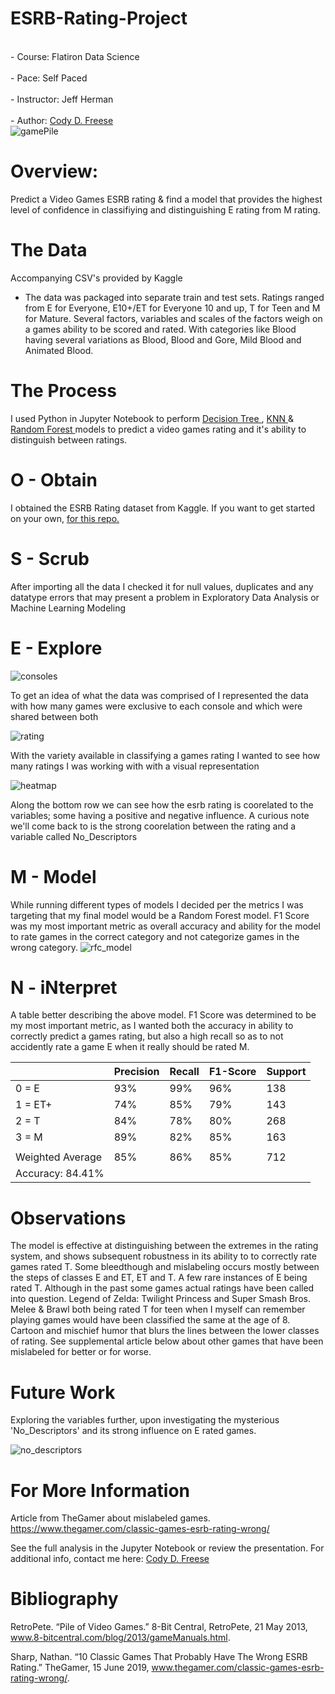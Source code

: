 # ESRB-Rating-Project
<br>- Course: Flatiron Data Science </br>
<br>- Pace: Self Paced </br>
<br>- Instructor: Jeff Herman </br>
<br>- Author: [Cody D. Freese](mailto:c_freese@ymail.com) </br>
![gamePile](https://user-images.githubusercontent.com/63601020/112144877-0b003500-8bb0-11eb-9923-1d8fbdf33564.jpg) </br>

# Overview:
Predict a Video Games ESRB rating & find a model that provides the highest level of confidence in classifiying and distinguishing E rating from M rating.

# The Data
Accompanying CSV's provided by Kaggle
- The data was packaged into separate train and test sets. Ratings ranged from E for Everyone, E10+/ET for Everyone 10 and up, T for Teen and M for Mature. Several factors, variables and scales of the factors weigh on a games ability to be scored and rated. With categories like Blood having several variations as Blood, Blood and Gore, Mild Blood and Animated Blood.

# The Process
I used Python in Jupyter Notebook to perform <a href=https://machinelearningmastery.com/classification-and-regression-trees-for-machine-learning/> Decision Tree </a> , <a href=https://machinelearningmastery.com/k-nearest-neighbors-for-machine-learning/> KNN </a> & <a href=https://machinelearningmastery.com/bagging-and-random-forest-ensemble-algorithms-for-machine-learning/> Random Forest </a> models to predict a video games rating and it's ability to distinguish between ratings.

# O - Obtain
I obtained the ESRB Rating dataset from Kaggle. If you want to get started on your own, <a href="https://www.kaggle.com/imohtn/video-games-rating-by-esrb"> for this repo.</a><br>

# S - Scrub
After importing all the data I checked it for null values, duplicates and any datatype errors that may present a problem in Exploratory Data Analysis or Machine Learning Modeling

# E - Explore

![consoles](https://user-images.githubusercontent.com/63601020/112495230-18592300-8d5a-11eb-9eec-e3cd3ad9b270.png)

To get an idea of what the data was comprised of I represented the data with how many games were exclusive to each console and which were shared between both

![rating](https://user-images.githubusercontent.com/63601020/112495245-1b541380-8d5a-11eb-8935-799dfff310f4.png)

With the variety available in classifying a games rating I wanted to see how many ratings I was working with with a visual representation

![heatmap](https://user-images.githubusercontent.com/63601020/112990747-64c6a900-9134-11eb-8eff-02c1eca825a5.png)

Along the bottom row we can see how the esrb rating is coorelated to the variables; some having a positive and negative influence. A curious note we'll come back to is the strong coorelation between the rating and a variable called No_Descriptors

# M - Model
While running different types of models I decided per the metrics I was targeting that my final model would be a Random Forest model. F1 Score was my most important metric as overall accuracy and ability for the model to rate games in the correct category and not categorize games in the wrong category.
![rfc_model](https://user-images.githubusercontent.com/63601020/112495351-34f55b00-8d5a-11eb-97b8-56dac7dc55a6.png)


# N - iNterpret

A table better describing the above model. F1 Score was determined to be my most important metric, as I wanted both the accuracy in ability to correctly predict a games rating, but also a high recall so as to not accidently rate a game E when it really should be rated M.

<table class="tg">
<thead>
  <tr>
    <th class="tg-0pky"></th>
    <th class="tg-0pky">Precision</th>
    <th class="tg-0pky">Recall</th>
    <th class="tg-0pky">F1-Score</th>
    <th class="tg-0pky">Support</th>
  </tr>
</thead>
<tbody>
  <tr>
    <td class="tg-0pky">0 = E</td>
    <td class="tg-0pky">93%</td>
    <td class="tg-0pky">99%</td>
    <td class="tg-0pky">96%</td>
    <td class="tg-0pky">138</td>
  </tr>
  <tr>
    <td class="tg-0pky">1 = ET+</td>
    <td class="tg-0pky">74%</td>
    <td class="tg-0pky">85%</td>
    <td class="tg-0pky">79%</td>
    <td class="tg-0pky">143</td>
  </tr>
  <tr>
    <td class="tg-0pky">2 = T</td>
    <td class="tg-0pky">84%</td>
    <td class="tg-0pky">78%</td>
    <td class="tg-0pky">80%</td>
    <td class="tg-0pky">268</td>
  </tr>
  <tr>
    <td class="tg-0pky">3 = M</td>
    <td class="tg-0pky">89%</td>
    <td class="tg-0pky">82%</td>
    <td class="tg-0pky">85%</td>
    <td class="tg-0pky">163</td>
  </tr>
  <tr>
    <td class="tg-0pky"></td>
    <td class="tg-0pky"></td>
    <td class="tg-0pky"></td>
    <td class="tg-0pky"></td>
    <td class="tg-0pky"></td>
  </tr>
  <tr>
    <td class="tg-0pky">Weighted Average</td>
    <td class="tg-0pky">85%</td>
    <td class="tg-0pky">86%</td>
    <td class="tg-0pky">85%</td>
    <td class="tg-0pky">712</td>
  </tr>
  <tr>
    <td class="tg-0pky">Accuracy: 84.41%</td>
    <td class="tg-0pky"></td>
    <td class="tg-0pky"></td>
    <td class="tg-0pky"></td>
    <td class="tg-0pky"></td>
  </tr>
</tbody>
</table>



# Observations
The model is effective at distinguishing between the extremes in the rating system, and shows subsequent robustness in its ability to to correctly rate games rated T. Some bleedthough and mislabeling occurs mostly between the steps of classes E and ET, ET and T. A few rare instances of E being rated T. Although in the past some games actual ratings have been called into question. Legend of Zelda: Twilight Princess and Super Smash Bros. Melee & Brawl both being rated T for teen when I myself can remember playing games would have been classified the same at the age of 8. Cartoon and mischief humor that blurs the lines between the lower classes of rating. See supplemental article below about other games that have been mislabeled for better or for worse.

# Future Work
Exploring the variables further, upon investigating the mysterious 'No_Descriptors' and its strong influence on E rated games.

![no_descriptors](https://user-images.githubusercontent.com/63601020/112495425-450d3a80-8d5a-11eb-948f-e582dc78ede1.png)


# For More Information
Article from TheGamer about mislabeled games. 
https://www.thegamer.com/classic-games-esrb-rating-wrong/

See the full analysis in the Jupyter Notebook or review the presentation.
For additional info, contact me here:
[Cody D. Freese](mailto:c_freese@ymail.com)

# Bibliography
RetroPete. “Pile of Video Games.” 8-Bit Central, RetroPete, 21 May 2013, www.8-bitcentral.com/blog/2013/gameManuals.html. 

Sharp, Nathan. “10 Classic Games That Probably Have The Wrong ESRB Rating.” TheGamer, 15 June 2019, www.thegamer.com/classic-games-esrb-rating-wrong/. 
